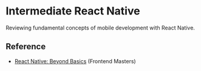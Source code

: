 # Intermediate React Native

Reviewing fundamental concepts of mobile development with React Native.

## Reference

- [React Native: Beyond Basics](https://kadikraman.github.io/react-native-beyond-basics/) (Frontend Masters)

